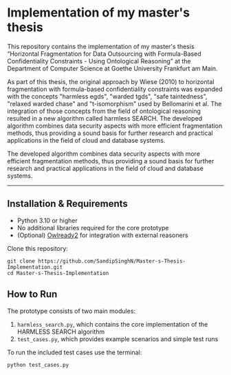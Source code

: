 # Implementation of my master's thesis

This repository contains the implementation of my master's thesis “Horizontal Fragmentation for Data Outsourcing with Formula-Based Confidentiality Constraints - Using Ontological Reasoning” at the Department of Computer Science at Goethe University Frankfurt am Main.

As part of this thesis, the original approach by Wiese (2010) to horizontal fragmentation with formula-based confidentiality constraints was expanded with the concepts "harmless egds", "warded tgds", "safe taintedness", "relaxed warded chase" and "t-isomorphism" used by Bellomarini et al. The integration of those concepts from the field of ontological reasoning resulted in a new algorithm called harmless SEARCH. 
The developed algorithm combines data security aspects with more efficient fragmentation methods, thus providing a sound basis for further research and practical applications in the field of cloud and database systems.

The developed algorithm combines data security aspects with more efficient fragmentation methods, thus providing a sound basis for further research and practical applications in the field of cloud and database systems.

---

## Installation & Requirements
- Python 3.10 or higher  
- No additional libraries required for the core prototype  
- (Optional) [Owlready2](https://owlready2.readthedocs.io/en/latest/) for integration with external reasoners

Clone this repository:
```
git clone https://github.com/SandipSinghN/Master-s-Thesis-Implementation.git
cd Master-s-Thesis-Implementation
```

## How to Run
The prototype consists of two main modules:
1. ``harmless_search.py``, which contains the core implementation of the HARMLESS SEARCH algorithm
2. ``test_cases.py``, which provides example scenarios and simple test runs

To run the included test cases use the terminal:
```
python test_cases.py
```
